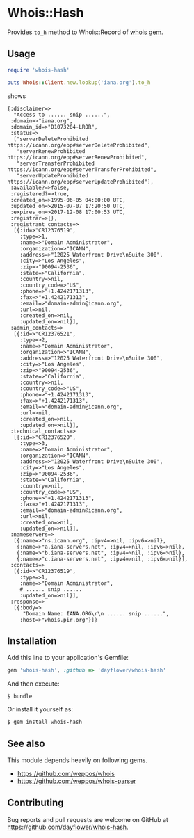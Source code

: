 # Whois::Hash

Provides `to_h` method to Whois::Record of [whois  gem](https://github.com/weppos/whois).

## Usage

```ruby
require 'whois-hash'

puts Whois::Client.new.lookup('iana.org').to_h
```

shows

```
{:disclaimer=>
  "Access to ...... snip ......",
 :domain=>"iana.org",
 :domain_id=>"D1073204-LROR",
 :status=>
  ["serverDeleteProhibited https://icann.org/epp#serverDeleteProhibited",
   "serverRenewProhibited https://icann.org/epp#serverRenewProhibited",
   "serverTransferProhibited https://icann.org/epp#serverTransferProhibited",
   "serverUpdateProhibited https://icann.org/epp#serverUpdateProhibited"],
 :available?=>false,
 :registered?=>true,
 :created_on=>1995-06-05 04:00:00 UTC,
 :updated_on=>2015-07-07 17:20:50 UTC,
 :expires_on=>2017-12-08 17:00:53 UTC,
 :registrar=>{},
 :registrant_contacts=>
  [{:id=>"CR12376519",
    :type=>1,
    :name=>"Domain Administrator",
    :organization=>"ICANN",
    :address=>"12025 Waterfront Drive\nSuite 300",
    :city=>"Los Angeles",
    :zip=>"90094-2536",
    :state=>"California",
    :country=>nil,
    :country_code=>"US",
    :phone=>"+1.4242171313",
    :fax=>"+1.4242171313",
    :email=>"domain-admin@icann.org",
    :url=>nil,
    :created_on=>nil,
    :updated_on=>nil}],
 :admin_contacts=>
  [{:id=>"CR12376521",
    :type=>2,
    :name=>"Domain Administrator",
    :organization=>"ICANN",
    :address=>"12025 Waterfront Drive\nSuite 300",
    :city=>"Los Angeles",
    :zip=>"90094-2536",
    :state=>"California",
    :country=>nil,
    :country_code=>"US",
    :phone=>"+1.4242171313",
    :fax=>"+1.4242171313",
    :email=>"domain-admin@icann.org",
    :url=>nil,
    :created_on=>nil,
    :updated_on=>nil}],
 :technical_contacts=>
  [{:id=>"CR12376520",
    :type=>3,
    :name=>"Domain Administrator",
    :organization=>"ICANN",
    :address=>"12025 Waterfront Drive\nSuite 300",
    :city=>"Los Angeles",
    :zip=>"90094-2536",
    :state=>"California",
    :country=>nil,
    :country_code=>"US",
    :phone=>"+1.4242171313",
    :fax=>"+1.4242171313",
    :email=>"domain-admin@icann.org",
    :url=>nil,
    :created_on=>nil,
    :updated_on=>nil}],
 :nameservers=>
  [{:name=>"ns.icann.org", :ipv4=>nil, :ipv6=>nil},
   {:name=>"a.iana-servers.net", :ipv4=>nil, :ipv6=>nil},
   {:name=>"b.iana-servers.net", :ipv4=>nil, :ipv6=>nil},
   {:name=>"c.iana-servers.net", :ipv4=>nil, :ipv6=>nil}],
 :contacts=>
  [{:id=>"CR12376519",
    :type=>1,
    :name=>"Domain Administrator",
    # ...... snip ......
    :updated_on=>nil}],
 :response=>
  [{:body=>
     "Domain Name: IANA.ORG\r\n ...... snip ......",
    :host=>"whois.pir.org"}]}
```

## Installation

Add this line to your application's Gemfile:

```ruby
gem 'whois-hash', :github => 'dayflower/whois-hash'
```

And then execute:

    $ bundle

Or install it yourself as:

    $ gem install whois-hash

## See also

This module depends heavily on following gems.

- https://github.com/weppos/whois
- https://github.com/weppos/whois-parser

## Contributing

Bug reports and pull requests are welcome on GitHub at https://github.com/dayflower/whois-hash.
